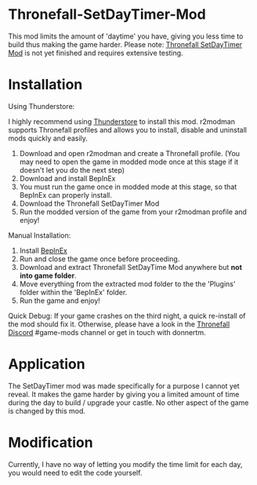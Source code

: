 # Thronefall-SetDayTimer-Mod
This mod limits the amount of 'daytime' you have, giving you less time to build thus making the game harder.
Please note: [Thronefall SetDayTimer Mod](https://github.com/donnerxo/Thronefall-SetDayTimer-Mod/) is not yet finished and requires extensive testing.

# Installation
Using Thunderstore:

I highly recommend using [Thunderstore](https://thunderstore.io/c/thronefall/) to install this mod. r2modman supports Thronefall profiles and allows you to install, disable and uninstall mods quickly and easily.

1. Download and open r2modman and create a Thronefall profile.
   (You may need to open the game in modded mode once at this stage if it doesn't let you do the next step)
2. Download and install BepInEx
3. You must run the game once in modded mode at this stage, so that BepInEx can properly install.
4. Download the Thronefall SetDayTimer Mod
5. Run the modded version of the game from your r2modman profile and enjoy!

Manual Installation:

1. Install [BepInEx](https://thunderstore.io/c/thronefall/p/BepInEx/BepInExPack_Thronefall/)
2. Run and close the game once before proceeding.
3. Download and extract Thronefall SetDayTime Mod anywhere but **not into game folder**.
4. Move everything from the extracted mod folder to the the 'Plugins' folder within the 'BepInEx' folder.
5. Run the game and enjoy!

Quick Debug: If your game crashes on the third night, a quick re-install of the mod should fix it. Otherwise, please have a look in the [Thronefall Discord](https://discord.gg/gVYctptyg8) #game-mods channel or get in touch with donnertm.

# Application
The SetDayTimer mod was made specifically for a purpose I cannot yet reveal. It makes the game harder by giving you a limited amount of time during the day to build / upgrade your castle.
No other aspect of the game is changed by this mod.

# Modification
Currently, I have no way of letting you modify the time limit for each day, you would need to edit the code yourself.
